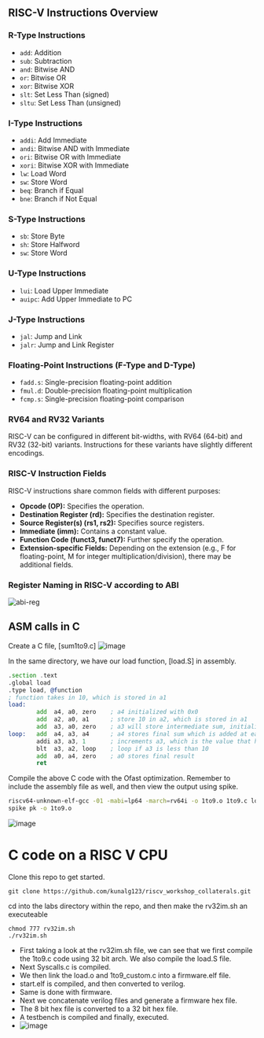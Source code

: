 ## RISC-V Instructions Overview

### R-Type Instructions
- `add`: Addition
- `sub`: Subtraction
- `and`: Bitwise AND
- `or`: Bitwise OR
- `xor`: Bitwise XOR
- `slt`: Set Less Than (signed)
- `sltu`: Set Less Than (unsigned)

### I-Type Instructions
- `addi`: Add Immediate
- `andi`: Bitwise AND with Immediate
- `ori`: Bitwise OR with Immediate
- `xori`: Bitwise XOR with Immediate
- `lw`: Load Word
- `sw`: Store Word
- `beq`: Branch if Equal
- `bne`: Branch if Not Equal

### S-Type Instructions
- `sb`: Store Byte
- `sh`: Store Halfword
- `sw`: Store Word

### U-Type Instructions
- `lui`: Load Upper Immediate
- `auipc`: Add Upper Immediate to PC

### J-Type Instructions
- `jal`: Jump and Link
- `jalr`: Jump and Link Register

### Floating-Point Instructions (F-Type and D-Type)
- `fadd.s`: Single-precision floating-point addition
- `fmul.d`: Double-precision floating-point multiplication
- `fcmp.s`: Single-precision floating-point comparison

### RV64 and RV32 Variants
RISC-V can be configured in different bit-widths, with RV64 (64-bit) and RV32 (32-bit) variants. Instructions for these variants have slightly different encodings.

### RISC-V Instruction Fields
RISC-V instructions share common fields with different purposes:
- **Opcode (OP):** Specifies the operation.
- **Destination Register (rd):** Specifies the destination register.
- **Source Register(s) (rs1, rs2):** Specifies source registers.
- **Immediate (imm):** Contains a constant value.
- **Function Code (funct3, funct7):** Further specify the operation.
- **Extension-specific Fields:** Depending on the extension (e.g., F for floating-point, M for integer multiplication/division), there may be additional fields.

### Register Naming in RISC-V according to ABI

![abi-reg](https://web.eecs.utk.edu/~smarz1/courses/ece356/notes/risc/imgs/regfile.png)

## ASM calls in C

Create a C file, [sum1to9.c]
![image](https://github.com/aaronghosh/pes_asic_class/assets/124378527/956dabac-6ad5-4011-bd65-f74a12158242)

In the same directory, we have our load function, [load.S] in assembly.
```asm
.section .text
.global load
.type load, @function
; function takes in 10, which is stored in a1
load:
        add  a4, a0, zero    ; a4 initialized with 0x0
        add  a2, a0, a1      ; store 10 in a2, which is stored in a1
        add  a3, a0, zero    ; a3 will store intermediate sum, initializing it with 0
loop:   add  a4, a3, a4      ; a4 stores final sum which is added at each point in the loop
        addi a3, a3, 1       ; increments a3, which is the value that has to be added at each stage
        blt  a3, a2, loop    ; loop if a3 is less than 10
        add  a0, a4, zero    ; a0 stores final result
        ret
```

Compile the above C code with the Ofast optimization. Remember to include the assembly file as well, and then view the output using spike.
```bash
riscv64-unknown-elf-gcc -01 -mabi=lp64 -march=rv64i -o 1to9.o 1to9.c load.S
spike pk -o 1to9.o 
```
![image](https://github.com/aaronghosh/pes_asic_class/assets/124378527/9080897b-370c-4687-b2df-0c324c04c413)

# C code on a RISC V CPU

Clone this repo to get started.
```
git clone https://github.com/kunalg123/riscv_workshop_collaterals.git
```
cd into the labs directory within the repo, and then make the rv32im.sh an executeable
```
chmod 777 rv32im.sh
./rv32im.sh
```

- First taking a look at the rv32im.sh file, we can see that we first compile the 1to9.c code using 32 bit arch. We also compile the load.S file.
- Next Syscalls.c is compiled.
- We then link the load.o and 1to9_custom.c into a firmware.elf file.
- start.elf is compiled, and then converted to verilog.
- Same is done with firmware.
- Next we concatenate verilog files and generate a firmware hex file.
- The 8 bit hex file is converted to a 32 bit hex file.
- A testbench is compiled and finally, executed.
- ![image](https://github.com/aaronghosh/pes_asic_class/assets/124378527/dd9361fc-1dbe-4f0d-85f0-cb16935cfbcb)
